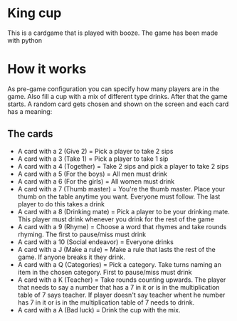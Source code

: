 # King cup
This is a cardgame that is played with booze.
The game has been made with python

# How it works
As pre-game configuration you can specify how many players are in the game. Also fill a cup with a mix of different type drinks. After that the game starts. A random card gets chosen and shown on the screen and each card has a meaning:

## The cards
- A card with a 2 (Give 2) = Pick a player to take 2 sips
- A card with a 3 (Take 1) = Pick a player to take 1 sip
- A card with a 4 (Together) = Take 2 sips and pick a player to take 2 sips
- A card with a 5 (For the boys) = All men must drink
- A card with a 6 (For the girls) = All women must drink
- A card with a 7 (Thumb master) = You're the thumb master. Place your thumb on the table anytime you want. Everyone must follow. The last player to do this takes a drink
- A card with a 8 (Drinking mate) = Pick a player to be your drinking mate. This player must drink whenever you drink for the rest of the game
- A card with a 9 (Rhyme) = Choose a word that rhymes and take rounds rhyming. The first to pause/miss must drink
- A card with a 10 (Social endeavor) = Everyone drinks
- A card with a J (Make a rule) = Make a rule that lasts the rest of the game. If anyone breaks it they drink.
- A card with a Q (Categories) = Pick a category. Take turns naming an item in the chosen category. First to pause/miss must drink
- A card with a K (Teacher) = Take rounds counting upwards. The player that needs to say a number that has a 7 in it or is in the multiplication table of 7 says teacher. If player doesn't say teacher whent he number has 7 in it or is in the multiplication table of 7 needs to drink.
- A card with a A (Bad luck) = Drink the cup with the mix.
